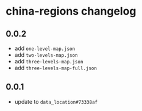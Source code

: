 # china-regions changelog

## 0.0.2

- add `one-level-map.json`
- add `two-levels-map.json`
- add `three-levels-map.json`
- add `three-levels-map-full.json`

## 0.0.1

- update to `data_location#73338af`